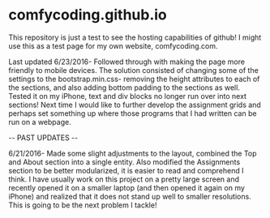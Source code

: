 # comfycoding.github.io

This repository is just a test to see the hosting capabilities of github!
I might use this as a test page for my own website, comfycoding.com.

Last updated
6/23/2016- Followed through with making the page more friendly to mobile devices. The solution consisted of changing some of the settings to the bootstrap.min.css- removing the height attributes to each of the sections, and also adding bottom padding to the sections as well. Tested it on my iPhone, text and div blocks no longer run over into next sections! Next time I would like to further develop the assignment grids and perhaps set something up where those programs that I had written can be run on a webpage.

-- PAST UPDATES --

6/21/2016- Made some slight adjustments to the layout, combined the Top and About section into a single entity. Also modified the Assignments section to be better modularized, it is easier to read and comprehend I think.
I have usually work on this project on a pretty large screen and recently opened it on a smaller laptop (and then opened it again on my iPhone) and realized that it does not stand up well to smaller resolutions. This is going to be the next problem I tackle!
